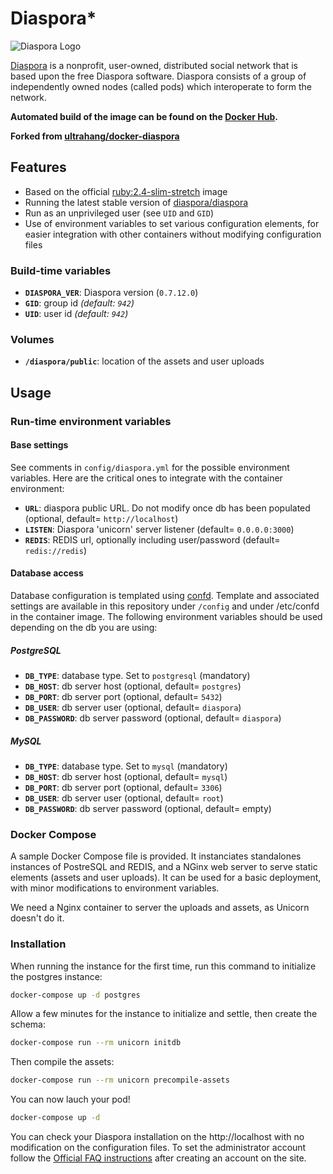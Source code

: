# Diaspora*

![Diaspora Logo](https://i.imgur.com/J50tnoC.png)

[Diaspora](https://diasporafoundation.org/) is a nonprofit, user-owned, distributed social network that is based upon the free Diaspora software. Diaspora consists of a group of independently owned nodes (called pods) which interoperate to form the network.

 **Automated build of the image can be found on the [Docker Hub](https://hub.docker.com/u/nikkoura/diaspora/).**

 **Forked from [ultrahang/docker-diaspora](https://github.com/ultrahang/docker-diaspora)**

## Features

- Based on the official [ruby:2.4-slim-stretch](https://hub.docker.com/_/ruby/) image
- Running the latest stable version of [diaspora/diaspora](https://github.com/diaspora/diaspora)
- Run as an unprivileged user (see `UID` and `GID`)
- Use of environment variables to set various configuration elements, for easier integration with other containers without modifying configuration files

### Build-time variables

- **`DIASPORA_VER`**: Diaspora version (`0.7.12.0`)
- **`GID`**: group id *(default: `942`)*
- **`UID`**: user id *(default: `942`)*

### Volumes

- **`/diaspora/public`**: location of the assets and user uploads

## Usage

### Run-time environment variables

#### Base settings
See comments in `config/diaspora.yml` for the possible environment variables.
Here are the critical ones to integrate with the container environment:
- **`URL`**: diaspora public URL. Do not modify once db has been populated (optional, default= `http://localhost`)
- **`LISTEN`**: Diaspora 'unicorn' server listener (default= `0.0.0.0:3000`)
- **`REDIS`**: REDIS url, optionally including user/password (default= `redis://redis`)

#### Database access
Database configuration is templated using [confd](http://www.confd.io).
Template and associated settings are available in this repository under `/config` and under /etc/confd in the container image.
The following environment variables should be used depending on the db you are using:

##### PostgreSQL
- **`DB_TYPE`**: database type. Set to `postgresql` (mandatory)
- **`DB_HOST`**: db server host (optional, default= `postgres`)
- **`DB_PORT`**: db server port (optional, default= `5432`)
- **`DB_USER`**: db server user (optional, default= `diaspora`)
- **`DB_PASSWORD`**: db server password (optional, default= `diaspora`)

##### MySQL
- **`DB_TYPE`**: database type. Set to `mysql` (mandatory)
- **`DB_HOST`**: db server host (optional, default= `mysql`)
- **`DB_PORT`**: db server port (optional, default= `3306`)
- **`DB_USER`**: db server user (optional, default= `root`)
- **`DB_PASSWORD`**: db server password (optional, default= empty)

### Docker Compose

A sample Docker Compose file is provided. It instanciates standalones instances of PostreSQL and REDIS,
and a NGinx web server to serve static elements (assets and user uploads).
It can be used for a basic deployment, with minor modifications to environment variables.

We need a Nginx container to server the uploads and assets, as Unicorn doesn't do it.

### Installation

When running the instance for the first time, run this command to initialize the postgres instance:

```sh
docker-compose up -d postgres
```

Allow a few minutes for the instance to initialize and settle, then create the schema:

```sh
docker-compose run --rm unicorn initdb
```

Then compile the assets:

```sh
docker-compose run --rm unicorn precompile-assets
```

You can now lauch your pod!

```sh
docker-compose up -d
```

You can check your Diaspora installation on the http://localhost with no modification on the configuration files. To set the administrator account follow the [Official FAQ instructions](https://wiki.diasporafoundation.org/FAQ_for_pod_maintainers#What_are_roles_and_how_do_I_use_them.3F_.2F_Make_yourself_an_admin_or_assign_moderators) after creating an account on the site.
